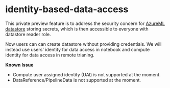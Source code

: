 # identity-based-data-access

This private preview feature is to address the security concern for [AzureML datastore](https://docs.microsoft.com/en-us/azure/machine-learning/how-to-access-data) storing secrets, which is then accessible to everyone with datastore reader role.

Now users can can create datastore without providing credentials. We will instead use users' identity for data access in notebook and compute identity for data access in remote trianing. 

**Known Issue**
- Compute user assigned identity (UAI) is not supported at the moment.
- DataReference/PipelineData is not supported at the moment.
